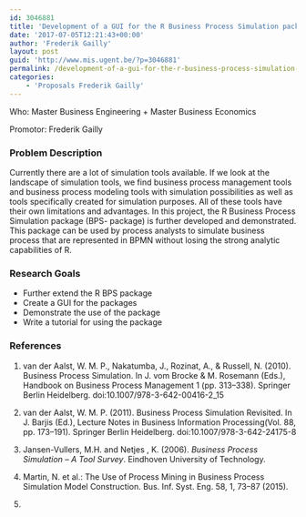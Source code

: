 ```yaml
---
id: 3046881
title: 'Development of a GUI for the R Business Process Simulation package'
date: '2017-07-05T12:21:43+00:00'
author: 'Frederik Gailly'
layout: post
guid: 'http://www.mis.ugent.be/?p=3046881'
permalink: /development-of-a-gui-for-the-r-business-process-simulation-package/
categories:
    - 'Proposals Frederik Gailly'
---
```


Who: Master Business Engineering + Master Business Economics

Promotor: Frederik Gailly

### Problem Description

Currently there are a lot of simulation tools available. If we look at the landscape of simulation tools, we find business process management tools and business process modeling tools with simulation possibilities as well as tools specifically created for simulation purposes. All of these tools have their own limitations and advantages. In this project, the R Business Process Simulation package (BPS- package) is further developed and demonstrated. This package can be used by process analysts to simulate business process that are represented in BPMN without losing the strong analytic capabilities of R.

### Research Goals

- Further extend the R BPS package
- Create a GUI for the packages
- Demonstrate the use of the package
- Write a tutorial for using the package

### References

1. van der Aalst, W. M. P., Nakatumba, J., Rozinat, A., &amp; Russell, N. (2010). Business Process Simulation. In J. vom Brocke &amp; M. Rosemann (Eds.), Handbook on Business Process Management 1 (pp. 313–338). Springer Berlin Heidelberg. doi:10.1007/978-3-642-00416-2\_15
2. van der Aalst, W. M. P. (2011). Business Process Simulation Revisited. In J. Barjis (Ed.), Lecture Notes in Business Information Processing(Vol. 88, pp. 173–191). Springer Berlin Heidelberg. doi:10.1007/978-3-642-24175-8
3. Jansen-Vullers, M.H. and Netjes , K. (2006). *Business Process Simulation – A Tool Survey*. Eindhoven University of Technology.
4. Martin, N. et al.: The Use of Process Mining in Business Process Simulation Model Construction. Bus. Inf. Syst. Eng. 58, 1, 73–87 (2015).
5. <div class="page" title="Page 6"><div class="layoutArea"><div class="column"><https://github.com/fgailly/BPS-package>
    
    </div></div></div>